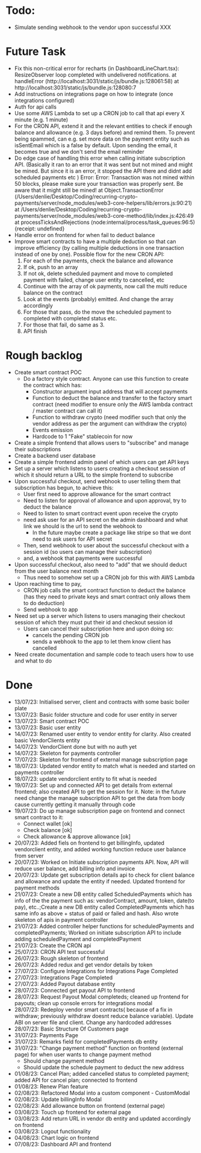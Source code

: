 # Todo:

- Simulate sending webhook to the vendor upon successful XXX

# Future Task

- Fix this non-critical error for recharts (in DashboardLineChart.tsx): ResizeObserver loop completed with undelivered notifications.
  at handleError (http://localhost:3031/static/js/bundle.js:128061:58)
  at http://localhost:3031/static/js/bundle.js:128080:7
- Add instructions on integrations page on how to integrate (once integrations configured)
- Auth for api calls
- Use some AWS Lambda to set up a CRON job to call that api every X minute (e.g. 1 minute)
- For the CRON API, extend it and the relevant entities to check if enough balance and allowance (e.g. 3 days before) and remind them. To prevent being spammed, can e.g. set more data on the payment entity such as isSentEmail which is a false by default. Upon sending the email, it becomes true and we don't send the email reminder
- Do edge case of handling this error when calling initiate subscription API. (Basically it ran to an error that it was sent but not mined and might be mined. But since it is an error, it stopped the API there and didnt add scheduled payments etc ) Error: Error: Transaction was not mined within 50 blocks, please make sure your transaction was properly sent. Be aware that it might still be mined! at Object.TransactionError (/Users/denlie/Desktop/Coding/recurring-crypto-payments/server/node_modules/web3-core-helpers/lib/errors.js:90:21) at /Users/denlie/Desktop/Coding/recurring-crypto-payments/server/node_modules/web3-core-method/lib/index.js:426:49 at processTicksAndRejections (node:internal/process/task_queues:96:5) {receipt: undefined}
- Handle error on frontend for when fail to deduct balance
- Improve smart contracts to have a multiple deduction so that can improve efficiency (by calling multiple deductions in one transaction instead of one by one). Possible flow for the new CRON API:
  1. For each of the payments, check the balance and allowance
  2. If ok, push to an array
  3. If not ok, delete scheduled payment and move to completed payment with failed, change user entity to cancelled, etc
  4. Continue with the array of ok payments, now call the multi reduce balance on the contract
  5. Look at the events (probably) emitted. And change the array accordingly
  6. For those that pass, do the move the scheduled payment to completed with completed status etc.
  7. For those that fail, do same as 3.
  8. API finish

# Rough backlog

- Create smart contract POC
  - Do a factory style contract. Anyone can use this function to create the contract which has:
    - Constructor argument input address that will accept payments
    - Function to deduct the balance and transfer to the factory smart contract (need modifier to ensure only the AWS lambda contract / master contract can call it)
    - Function to withdraw crypto (need modifier such that only the vendor address as per the argument can withdraw the crypto)
    - Events emission
    - Hardcode to 1 "Fake" stablecoin for now
- Create a simple frontend that allows users to "subscribe" and manage their subscriptions
- Create a backend user database
- Create a simple frontend admin panel of which users can get API keys
- Set up a server which listens to users creating a checkout session of which it should return a URL to the simple frontend to subscribe
- Upon successful checkout, send webhook to user telling them that subscription has begun, to achieve this:
  - User first need to approve allowance for the smart contract
  - Need to listen for approval of allowance and upon approval, try to deduct the balance
  - Need to listen to smart contract event upon receive the crypto
  - need ask user for an API secret on the admin dashboard and what link we should is the url to send the webhook to
    - In the future maybe create a package like stripe so that we dont need to ask users for API secret
  - Then, send webhook to user about the successful checkout with a session id (so users can manage their subscription)
  - and, a webhook that payments were successful
- Upon successful checkout, also need to "add" that we should deduct from the user balance next month
  - Thus need to somehow set up a CRON job for this with AWS Lambda
- Upon reaching time to pay,
  - CRON job calls the smart contract function to deduct the balance (has they need to private keys and smart contract only allows them to do deduction)
  - Send webhook to app
- Need set up a server which listens to users managing their checkout session of which they must put their id and checkout session id
  - Users can cancel their subscription here and upon doing so:
    - cancels the pending CRON job
    - sends a webhook to the app to let them know client has cancelled
- Need create documentation and sample code to teach users how to use and what to do

# Done

- 13/07/23: Initialised server, client and contracts with some basic boiler plate
- 13/07/23: Basic folder structure and code for user entity in server
- 13/07/23: Smart contract POC
- 13/07/23: Basic user entity
- 14/07/23: Renamed user entity to vendor entity for clarity. Also created basic VendorClients entity
- 14/07/23: VendorClient done but with no auth yet
- 14/07/23: Skeleton for payments controller
- 17/07/23: Skeleton for frontend of external manage subscription page
- 18/07/23: Updated vendor entity to match what is needed and started on payments controller
- 18/07/23: update vendorclient entity to fit what is needed
- 19/07/23: Set up and connected API to get details from external frontend; also created API to get the session for it. Note: in the future need change the manage subscription API to get the data from body cause currently getting it manually through code
- 19/07/23: Do up manage subscription page on frontend and connect smart contract to it:
  - Connect wallet [ok]
  - Check balance [ok]
  - Check allowance & approve allowance [ok]
- 20/07/23: Added fiels on frontend to get billingInfo, updated vendorclient entity, and added working function reduce user balance from server
- 20/07/23: Worked on Initiate subscription payments API. Now, API will reduce user balance, add billing info and invoice
- 20/07/23: Update get subscription details api to check for client balance and allowance and update the entity if needed. Updated frontend for payment methods
- 21/07/23: Create a new DB entity called ScheduledPayments which has info of the the payment such as: vendorContract, amount, token, date(to pay), etc..;Create a new DB entity called CompletedPayments which has same info as above + status of paid or failed and hash. Also wrote skeleton of apis in payment controller
- 21/07/23: Added controller helper functions for scheduledPayments and completedPayments; Worked on initiate subscription API to include adding scheduledPayment and completedPayment
- 21/07/23: Create the CRON api
- 25/07/23: CRON API test successful
- 26/07/23: Rough skeleton of frontend
- 26/07/23: Added redux and get vendor details by token
- 27/07/23: Configure Integrations for Integrations Page Completed
- 27/07/23: Integrations Page Completed
- 27/07/23: Added Payout database entity
- 28/07/23: Connected get payout API to frontend
- 28/07/23: Request Payout Modal completeds; cleaned up frontend for payouts; clean up console errors for integrations modal
- 28/07/23: Redeploy vendor smart contracts( because of a fix in withdraw; previously withdraw doesnt reduce balance variable). Update ABI on server file and client. Change any hardcoded addresses
- 28/07/23: Basic Structure Of Customers page
- 31/07/23: Payments Page
- 31/07/23: Remarks field for completedPayments db entity
- 31/07/23: "Change payment method" function on frontend (external page) for when user wants to change payment method
  - Should change payment method
  - Should update the schedule payment to deduct the new address
- 01/08/23: Cancel Plan; added cancelled status to completed payment; added API for cancel plan; connected to frontend
- 01/08/23: Renew Plan feature
- 02/08/23: Refactored Modal into a custom component - CustomModal
- 02/08/23: Update billingInfo Modal
- 02/08/23: Add allowance button on frontend (external page)
- 03/08/23: Touch up frontend for external page
- 03/08/23: Add return URL in vendor db entity and updated accordingly on frontend
- 03/08/23: Logout functionality
- 04/08/23: Chart logic on frontend
- 07/08/23: Dashboard API and frontend
